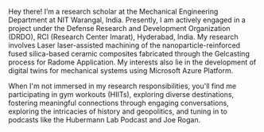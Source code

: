 Hey there! I’m a research scholar at the Mechanical Engineering Department at NIT Warangal, India. Presently, I am actively engaged in a project under the Defense Research and Development Organization (DRDO), RCI (Research Center Imarat), Hyderabad, India. My research involves Laser laser-assisted machining of the nanoparticle-reinforced fused silica-based ceramic composites fabricated through the Gelcasting process for Radome Application. My interests also lie in the development of digital twins for mechanical systems using Microsoft Azure Platform.

When I'm not immersed in my research responsibilities, you'll find me participating in gym workouts (HIITs), exploring diverse destinations, fostering meaningful connections through engaging conversations, exploring the intricacies of history and geopolitics, and tuning in to podcasts like the Hubermann Lab Podcast and Joe Rogan.